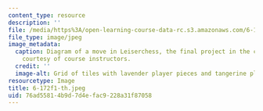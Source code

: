 ```yaml
---
content_type: resource
description: ''
file: /media/https%3A/open-learning-course-data-rc.s3.amazonaws.com/6-172-performance-engineering-of-software-systems-fall-2018/76ad55814b9d7d4efac9228a31f87058_6-172f1-th.jpeg
file_type: image/jpeg
image_metadata:
  caption: Diagram of a move in Leiserchess, the final project in the course. Image
    courtesy of course instructors.
  credit: ''
  image-alt: Grid of tiles with lavender player pieces and tangerine player pieces.
resourcetype: Image
title: 6-172f1-th.jpeg
uid: 76ad5581-4b9d-7d4e-fac9-228a31f87058
---
```

